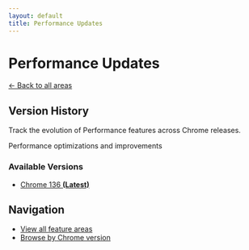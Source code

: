 ```yaml
---
layout: default
title: Performance Updates
---
```


# Performance Updates

[← Back to all areas](../index.html)

## Version History

Track the evolution of Performance features across Chrome releases.

Performance optimizations and improvements

### Available Versions

- [Chrome 136 **(Latest)**](./chrome-136-en.html)

## Navigation

- [View all feature areas](../index.html)
- [Browse by Chrome version](../../versions/index.html)
